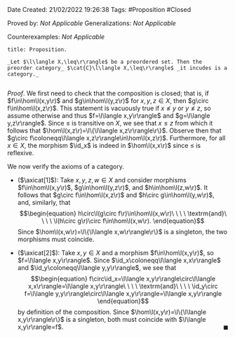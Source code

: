 <br />
<br />

Date Created: 21/02/2022 19:26:38
Tags: #Proposition #Closed 

Proved by: _Not Applicable_
Generalizations: _Not Applicable_

Counterexamples: _Not Applicable_

``` ad-Proposition
title: Proposition.

_Let $\l\langle X,\leq\r\rangle$ be a preordered set. Then the preorder category_ $\cat{C}\l\langle X,\leq\r\rangle$ _it incudes is a category._


```

_Proof_. We first need to check that the composition is closed; that is, if $f\in\hom\l(x,y\r)$ and $g\in\hom\l(y,z\r)$ for $x,y,z\in X$, then $g\circ f\in\hom\l(x,z\r)$. This statement is vacuously true if $x\not\leq y$ or $y\not\leq z$, so assume otherwise and thus $f=\l\langle x,y\r\rangle$ and $g=\l\langle y,z\r\rangle$. Since $\leq$ is transitive on $X$, we see that $x\leq z$ from which it follows that $\hom\l(x,z\r)=\l\{\l\langle x,z\r\rangle\r\}$. Observe then that $g\circ f\coloneqq\l\langle x,z\r\rangle\in\hom\l(x,z\r)$. Furthermore, for all $x\in X$, the morphism $\id_x$ is indeed in $\hom\l(x,x\r)$ since $\leq$ is reflexive.

We now verify the axioms of a category.
* ($\axicat[1]$): Take $x,y,z,w\in X$ and consider morphisms $f\in\hom\l(x,y\r)$, $g\in\hom\l(y,z\r)$, and $h\in\hom\l(z,w\r)$. It follows that $g\circ f\in\hom\l(x,z\r)$ and $h\circ g\in\hom\l(y,w\r)$, and, similarly, that$$\begin{equation}
        h\circ\l(g\circ f\r)\in\hom\l(x,w\r)\ \ \ \ \textrm{and}\ \ \ \ \l(h\circ g\r)\circ f\in\hom\l(x,w\r).
    \end{equation}$$
Since $\hom\l(x,w\r)=\l\{\l\langle x,w\r\rangle\r\}$ is a singleton, the two morphisms must coincide.

* ($\axicat[2]$): Take $x,y\in X$ and a morphism $f\in\hom\l(x,y\r)$, so $f=\l\langle x,y\r\rangle$. Since $\id_x\coloneqq\l\langle x,x\r\rangle$ and $\id_y\coloneqq\l\langle y,y\r\rangle$, we see that
$$\begin{equation}
    f\circ\id_x=\l\langle x,y\r\rangle\circ\l\langle x,x\r\rangle=\l\langle x,y\r\rangle\ \ \ \ \textrm{and}\ \ \ \ \id_y\circ f=\l\langle y,y\r\rangle\circ\l\langle x,y\r\rangle=\l\langle x,y\r\rangle
\end{equation}$$
by definition of the composition. Since $\hom\l(x,y\r)=\l\{\l\langle x,y\r\rangle\r\}$ is a singleton, both must coincide with $\l\langle x,y\r\rangle=f$.<span style="float:right;">$\blacksquare$</span> 
